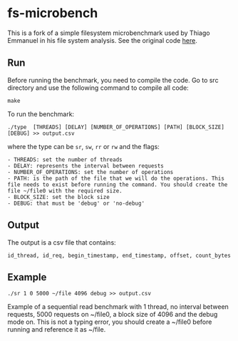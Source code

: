 # fs-microbench

This is a fork of a simple filesystem microbenchmark used by Thiago Emmanuel in his file system analysis. See the original code [here](https://github.com/thiagomanel/fs-microbench).

## Run

Before running the benchmark, you need to compile the code. Go to src directory and use the following command to compile all code:

    make    

To run the benchmark:

    ./type  [THREADS] [DELAY] [NUMBER_OF_OPERATIONS] [PATH] [BLOCK_SIZE] [DEBUG] >> output.csv

where the type can be `sr`, `sw`, `rr` or `rw` and the flags:

    - THREADS: set the number of threads
    - DELAY: represents the interval between requests
    - NUMBER_OF_OPERATIONS: set the number of operations
    - PATH: is the path of the file that we will do the operations. This file needs to exist before running the command. You should create the file ~/file0 with the required size. 
    - BLOCK_SIZE: set the block size
    - DEBUG: that must be 'debug' or 'no-debug'

## Output

The output is a csv file that contains:

    id_thread, id_req, begin_timestamp, end_timestamp, offset, count_bytes

## Example

    ./sr 1 0 5000 ~/file 4096 debug >> output.csv

Example of a sequential read benchmark with 1 thread, no interval between requests, 5000 requests on ~/file0, a block size of 4096 and the debug mode on. This is not a typing error, you should create a ~/file0 before running and reference it as ~/file.
